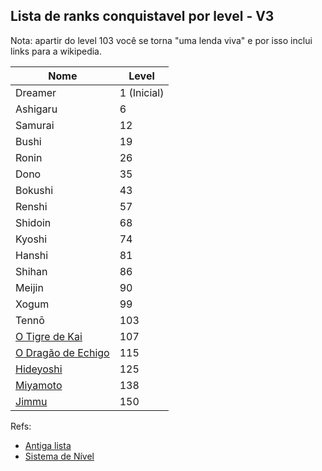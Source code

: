 ## Lista de ranks conquistavel por level - V3

Nota: apartir do level 103 você se torna "uma lenda viva" e por isso inclui links para a wikipedia.

|         Nome        |  Level   |
| ------------------- | ------------------- |
|       Dreamer       | 1 (Inicial) |
|       Ashigaru      | 6 |
|       Samurai       | 12 |
|        Bushi        | 19 |
|        Ronin        | 26 |
|         Dono        | 35 |
|       Bokushi       | 43 |
|       Renshi        | 57 |
|       Shidoin       | 68 |
|       Kyoshi        | 74 |
|       Hanshi        | 81 |
|       Shihan        | 86 |
|       Meijin        | 90 |
|        Xogum        | 99 |
|       Tennō         | 103 |
|   [O Tigre de Kai](https://pt.wikipedia.org/wiki/Takeda_Shingen)    | 107 |
| [O Dragão de Echigo](https://pt.wikipedia.org/wiki/Uesugi_Kenshin)  | 115 |
|      [Hideyoshi](https://pt.wikipedia.org/wiki/Toyotomi_Hideyoshi)      | 125 |
|      [Miyamoto](https://pt.wikipedia.org/wiki/Miyamoto_Musashi)       | 138 |
|        [Jimmu](https://pt.wikipedia.org/wiki/Jimmu)        | 150 |

Refs:
 - [Antiga lista](http://prntscr.com/eqz6y6/direct)
 - [Sistema de Nível](https://github.com/dream-animes/v3-updates/blob/master/leveling.md)
